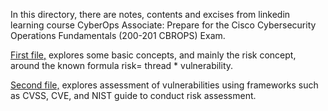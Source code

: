 In this directory, there are notes, contents and excises from linkedin learning course CyberOps Associate: Prepare for the Cisco Cybersecurity Operations Fundamentals (200-201 CBROPS) Exam.

[First file,](./1.1.ExploringSecurityConcepts-Notes.md) explores some basic concepts, and mainly the risk concept, around the known formula risk= thread * vulnerability.

[Second file,](1.2.AssessingVulnerabilities-Notes.md) explores assessment of vulnerabilities using frameworks such as CVSS, CVE, and NIST guide to conduct risk assessment.
